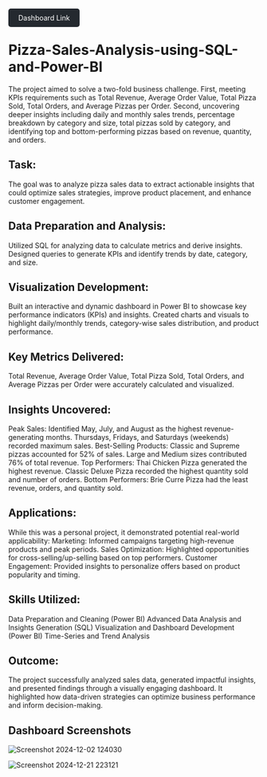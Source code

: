 <a href="https://app.powerbi.com/view?r=eyJrIjoiMmVkN2JmZmMtNDQ5OC00NTZlLThmNGUtOWIwZDBkN2QxYTQzIiwidCI6IjE2MGUxZjZhLTg4MjgtNGVkNi04MzE5LWNiNjBhMjhhNDIyZSJ9" target="_blank" style="text-decoration: none; padding: 10px 20px; background-color: #24292f; color: #ffffff; border-radius: 5px;">Dashboard Link</a>

# Pizza-Sales-Analysis-using-SQL-and-Power-BI
The project aimed to solve a two-fold business challenge. First, meeting KPIs requirements such as Total Revenue, Average Order Value, Total Pizza Sold, Total Orders, and Average Pizzas per Order. Second, uncovering deeper insights including daily and monthly sales trends, percentage breakdown by category and size, total pizzas sold by category, and identifying top and bottom-performing pizzas based on revenue, quantity, and orders.

## Task:
The goal was to analyze pizza sales data to extract actionable insights that could optimize sales strategies, improve product placement, and enhance customer engagement.

## Data Preparation and Analysis:
Utilized SQL for analyzing data to calculate metrics and derive insights.
Designed queries to generate KPIs and identify trends by date, category, and size.

## Visualization Development:
Built an interactive and dynamic dashboard in Power BI to showcase key performance indicators (KPIs) and insights.
Created charts and visuals to highlight daily/monthly trends, category-wise sales distribution, and product performance.

## Key Metrics Delivered:
Total Revenue, Average Order Value, Total Pizza Sold, Total Orders, and Average Pizzas per Order were accurately calculated and visualized.

## Insights Uncovered:
Peak Sales:
Identified May, July, and August as the highest revenue-generating months.
Thursdays, Fridays, and Saturdays (weekends) recorded maximum sales.
Best-Selling Products:
Classic and Supreme pizzas accounted for 52% of sales.
Large and Medium sizes contributed 76% of total revenue.
Top Performers:
Thai Chicken Pizza generated the highest revenue.
Classic Deluxe Pizza recorded the highest quantity sold and number of orders.
Bottom Performers:
Brie Curre Pizza had the least revenue, orders, and quantity sold.

## Applications:
While this was a personal project, it demonstrated potential real-world applicability:
Marketing: Informed campaigns targeting high-revenue products and peak periods.
Sales Optimization: Highlighted opportunities for cross-selling/up-selling based on top performers.
Customer Engagement: Provided insights to personalize offers based on product popularity and timing.

## Skills Utilized:
Data Preparation and Cleaning (Power BI)
Advanced Data Analysis and Insights Generation (SQL)
Visualization and Dashboard Development (Power BI)
Time-Series and Trend Analysis

## Outcome:
The project successfully analyzed sales data, generated impactful insights, and presented findings through a visually engaging dashboard. It highlighted how data-driven strategies can optimize business performance and inform decision-making.

## Dashboard Screenshots 

![Screenshot 2024-12-02 124030](https://github.com/user-attachments/assets/da2fab23-469a-416d-8419-0dc00ed2b25e)

![Screenshot 2024-12-21 223121](https://github.com/user-attachments/assets/7053f91b-6deb-4018-94cf-bf0087273e9f)
